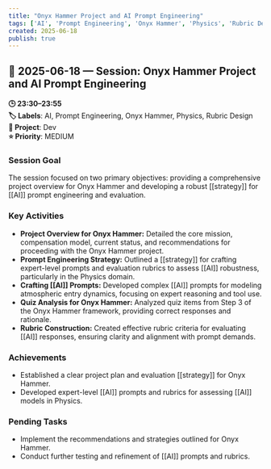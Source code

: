 ```yaml
---
title: "Onyx Hammer Project and AI Prompt Engineering"
tags: ['AI', 'Prompt Engineering', 'Onyx Hammer', 'Physics', 'Rubric Design']
created: 2025-06-18
publish: true
---
```


## 📅 2025-06-18 — Session: Onyx Hammer Project and AI Prompt Engineering

**🕒 23:30–23:55**  
**🏷️ Labels**: AI, Prompt Engineering, Onyx Hammer, Physics, Rubric Design  
**📂 Project**: Dev  
**⭐ Priority**: MEDIUM  


### Session Goal
The session focused on two primary objectives: providing a comprehensive project overview for Onyx Hammer and developing a robust [[strategy]] for [[AI]] prompt engineering and evaluation.

### Key Activities
- **Project Overview for Onyx Hammer:** Detailed the core mission, compensation model, current status, and recommendations for proceeding with the Onyx Hammer project.
- **Prompt Engineering Strategy:** Outlined a [[strategy]] for crafting expert-level prompts and evaluation rubrics to assess [[AI]] robustness, particularly in the Physics domain.
- **Crafting [[AI]] Prompts:** Developed complex [[AI]] prompts for modeling atmospheric entry dynamics, focusing on expert reasoning and tool use.
- **Quiz Analysis for Onyx Hammer:** Analyzed quiz items from Step 3 of the Onyx Hammer framework, providing correct responses and rationale.
- **Rubric Construction:** Created effective rubric criteria for evaluating [[AI]] responses, ensuring clarity and alignment with prompt demands.

### Achievements
- Established a clear project plan and evaluation [[strategy]] for Onyx Hammer.
- Developed expert-level [[AI]] prompts and rubrics for assessing [[AI]] models in Physics.

### Pending Tasks
- Implement the recommendations and strategies outlined for Onyx Hammer.
- Conduct further testing and refinement of [[AI]] prompts and rubrics.

